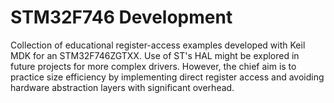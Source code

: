 # STM32F746 Development
 Collection of educational register-access examples developed with Keil MDK for an STM32F746ZGTXX. Use of ST's HAL might be explored in future projects for more complex drivers. However, the chief aim is to practice size efficiency by implementing direct register access and avoiding hardware abstraction layers with significant overhead. 
